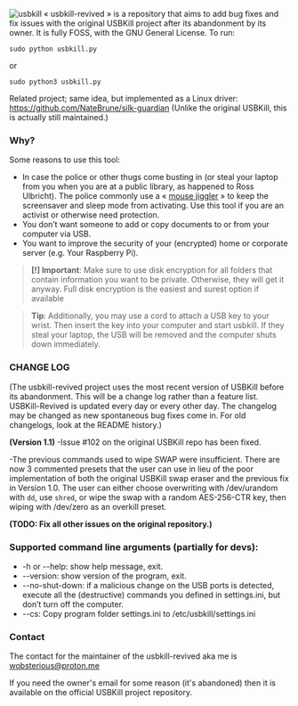 ![usbkill](Resources/USBKillBanner.gif)
« usbkill-revived » is a repository that aims to add bug fixes and fix issues with the original USBKill project after its abandonment by its owner. It is fully FOSS, with the GNU General License.
To run:

```shell
sudo python usbkill.py
```
or
```shell
sudo python3 usbkill.py
```

Related project; same idea, but implemented as a Linux driver: https://github.com/NateBrune/silk-guardian (Unlike the original USBKill, this is actually still maintained.)


### Why?

Some reasons to use this tool:

- In case the police or other thugs come busting in (or steal your laptop from you when you are at a public library, as happened to Ross Ulbricht). The police commonly use a « [mouse jiggler](https://en.wikipedia.org/wiki/Mouse_jiggler) » to keep the screensaver and sleep mode from activating. Use this tool if you are an activist or otherwise need protection.
- You don’t want someone to add or copy documents to or from your computer via USB.
- You want to improve the security of your (encrypted) home or corporate server (e.g. Your Raspberry Pi).

> **[!] Important**: Make sure to use disk encryption for all folders that contain information you want to be private. Otherwise, they will get it anyway. Full disk encryption is the easiest and surest option if available

> **Tip**: Additionally, you may use a cord to attach a USB key to your wrist. Then insert the key into your computer and start usbkill. If they steal your laptop, the USB will be removed and the computer shuts down immediately.

### CHANGE LOG
(The usbkill-revived project uses the most recent version of USBKill before its abandonment. This will be a change log rather than a feature list. USBKill-Revived is updated every day or every other day. The changelog may be changed as new spontaneous bug fixes come in. For old changelogs, look at the README history.)

**(Version 1.1)**
-Issue #102 on the original USBKill repo has been fixed.

-The previous commands used to wipe SWAP were insufficient. There are now 3 commented presets that the user can use in lieu of the poor implementation of both the original USBKill swap eraser and the previous fix in Version 1.0. The user can either choose overwriting with /dev/urandom with ``dd``, use ``shred``, or wipe the swap with a random AES-256-CTR key, then wiping with /dev/zero as an overkill preset. 

**(TODO: Fix all other issues on the original repository.)**



### Supported command line arguments (partially for devs):

- -h or --help: show help message, exit.
- --version: show version of the program, exit.
- --no-shut-down: if a malicious change on the USB ports is detected, execute all the (destructive) commands you defined in settings.ini, but don’t turn off the computer.
- --cs: Copy program folder settings.ini to /etc/usbkill/settings.ini

### Contact
The contact for the maintainer of the usbkill-revived aka me is wobsterious@proton.me 

If you need the owner's email for some reason (it's abandoned) then it is available on the official USBKill project repository.

